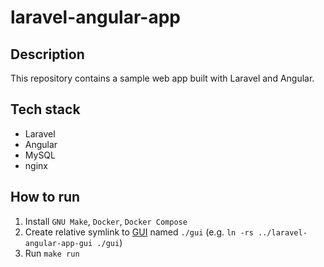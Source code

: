 # laravel-angular-app

## Description

This repository contains a sample web app built with Laravel and Angular.

## Tech stack

* Laravel
* Angular
* MySQL
* nginx

## How to run

1. Install `GNU Make`, `Docker`, `Docker Compose`
2. Create relative symlink to [GUI](https://github.com/hu553in/laravel-angular-app-gui)
named `./gui` (e.g. `ln -rs ../laravel-angular-app-gui ./gui`)
3. Run `make run`
